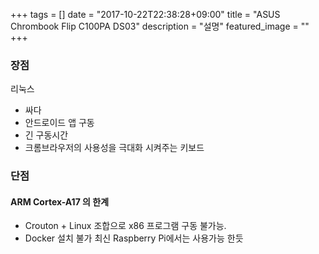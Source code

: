 +++
tags = []
date = "2017-10-22T22:38:28+09:00"
title = "ASUS Chrombook Flip C100PA DS03"
description = "설명"
featured_image = ""
+++
### 장점
리눅스
+ 싸다
+ 안드로이드 앱 구동
+ 긴 구동시간
+ 크롬브라우저의 사용성을 극대화 시켜주는 키보드

### 단점
#### ARM Cortex-A17 의 한계
+ Crouton + Linux 조합으로 x86 프로그램 구동 불가능.  
+ Docker 설치 불가
최신 Raspberry Pi에서는 사용가능 한듯
